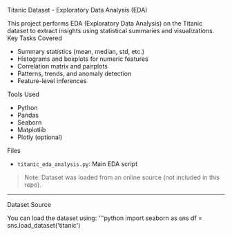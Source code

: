 Titanic Dataset - Exploratory Data Analysis (EDA)

This project performs EDA (Exploratory Data Analysis) on the Titanic dataset to extract insights using statistical summaries and visualizations.
 Key Tasks Covered

- Summary statistics (mean, median, std, etc.)
- Histograms and boxplots for numeric features
- Correlation matrix and pairplots
- Patterns, trends, and anomaly detection
- Feature-level inferences

Tools Used

- Python
- Pandas
- Seaborn
- Matplotlib
- Plotly (optional)

Files

- `titanic_eda_analysis.py`: Main EDA script

> Note: Dataset was loaded from an online source (not included in this repo).

---

Dataset Source

You can load the dataset using:
'''python
import seaborn as sns
df = sns.load_dataset('titanic')
